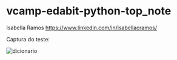 # vcamp-edabit-python-top_note
Isabella Ramos https://www.linkedin.com/in/isabellacramos/

Captura do teste:

![dicionario](https://user-images.githubusercontent.com/90662086/161062053-4381f188-9598-48cf-b46d-a464586d2c6b.png)


